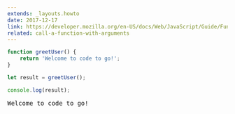 ```yaml
---
extends: _layouts.howto
date: 2017-12-17
link: https://developer.mozilla.org/en-US/docs/Web/JavaScript/Guide/Functions
related: call-a-function-with-arguments
---
```



```javascript
function greetUser() {
    return 'Welcome to code to go!';
}

let result = greetUser();

console.log(result);
```
<pre class="output">Welcome to code to go!</pre>
